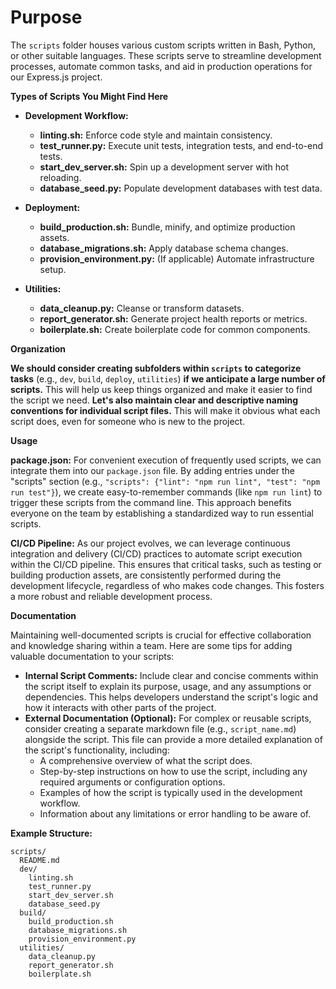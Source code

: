 # **Purpose**

The `scripts` folder houses various custom scripts written in Bash, Python, or other suitable languages. These scripts serve to streamline development processes, automate common tasks, and aid in production operations for our Express.js project.

**Types of Scripts You Might Find Here**

- **Development Workflow:**

  - **linting.sh:** Enforce code style and maintain consistency.
  - **test_runner.py:** Execute unit tests, integration tests, and end-to-end tests.
  - **start_dev_server.sh:** Spin up a development server with hot reloading.
  - **database_seed.py:** Populate development databases with test data.

- **Deployment:**

  - **build_production.sh:** Bundle, minify, and optimize production assets.
  - **database_migrations.sh:** Apply database schema changes.
  - **provision_environment.py:** (If applicable) Automate infrastructure setup.

- **Utilities:**
  - **data_cleanup.py:** Cleanse or transform datasets.
  - **report_generator.sh:** Generate project health reports or metrics.
  - **boilerplate.sh:** Create boilerplate code for common components.

**Organization**

**We should consider creating subfolders within `scripts` to categorize tasks** (e.g., `dev`, `build`, `deploy`, `utilities`) **if we anticipate a large number of scripts.** This will help us keep things organized and make it easier to find the script we need. **Let's also maintain clear and descriptive naming conventions for individual script files.** This will make it obvious what each script does, even for someone who is new to the project.

**Usage**

**package.json:** For convenient execution of frequently used scripts, we can integrate them into our `package.json` file. By adding entries under the "scripts" section (e.g., `"scripts": {"lint": "npm run lint", "test": "npm run test"}`), we create easy-to-remember commands (like `npm run lint`) to trigger these scripts from the command line. This approach benefits everyone on the team by establishing a standardized way to run essential scripts.

**CI/CD Pipeline:** As our project evolves, we can leverage continuous integration and delivery (CI/CD) practices to automate script execution within the CI/CD pipeline. This ensures that critical tasks, such as testing or building production assets, are consistently performed during the development lifecycle, regardless of who makes code changes. This fosters a more robust and reliable development process.

**Documentation**

Maintaining well-documented scripts is crucial for effective collaboration and knowledge sharing within a team. Here are some tips for adding valuable documentation to your scripts:

- **Internal Script Comments:** Include clear and concise comments within the script itself to explain its purpose, usage, and any assumptions or dependencies. This helps developers understand the script's logic and how it interacts with other parts of the project.
- **External Documentation (Optional):** For complex or reusable scripts, consider creating a separate markdown file (e.g., `script_name.md`) alongside the script. This file can provide a more detailed explanation of the script's functionality, including:
  - A comprehensive overview of what the script does.
  - Step-by-step instructions on how to use the script, including any required arguments or configuration options.
  - Examples of how the script is typically used in the development workflow.
  - Information about any limitations or error handling to be aware of.

**Example Structure:**

```
scripts/
  README.md
  dev/
    linting.sh
    test_runner.py
    start_dev_server.sh
    database_seed.py
  build/
    build_production.sh
    database_migrations.sh
    provision_environment.py
  utilities/
    data_cleanup.py
    report_generator.sh
    boilerplate.sh
```
